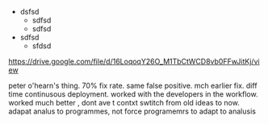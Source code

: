 
- dsfsd
  - sdfsd
  -  sdfsd
- sdfsd
  - sfdsd
  
 
https://drive.google.com/file/d/16LoqoqY26O_M1TbCtWCD8vb0FFwJitKj/view


peter o'hearn's thing. 70% fix rate. same false positive. mch earlier fix. diff time continusous deployment. worked with the developers in the workflow. worked much better , dont ave t contxt swtitch from old ideas to now. adapat analus to programmes, not force programemrs to adapt to analusis

